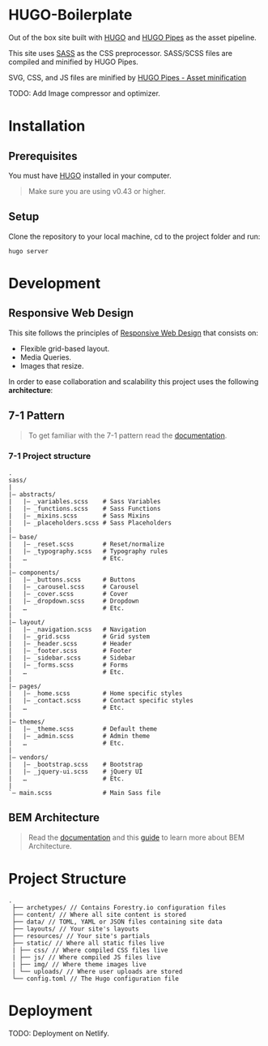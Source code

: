 # HUGO-Boilerplate

Out of the box site built with [HUGO](https://gohugo.io/) and [HUGO Pipes](https://gohugo.io/hugo-pipes/introduction/) as the asset pipeline.

This site uses [SASS](https://sass-lang.com/) as the CSS preprocessor.  SASS/SCSS files are compiled and minified by HUGO Pipes. 

SVG, CSS, and JS files are minified by [HUGO Pipes - Asset minification](https://gohugo.io/hugo-pipes/minification/)

TODO: Add Image compressor and optimizer. 

# Installation

## Prerequisites

You must have [HUGO](https://gohugo.io/getting-started/installing/) installed in your computer. 
>Make sure you are using v0.43 or higher. 

## Setup

Clone the repository to your local machine, cd to the project folder and run: 

    hugo server

# Development

## Responsive Web Design

This site follows the principles of [Responsive Web Design](https://alistapart.com/article/responsive-web-design) that consists on:

- Flexible grid-based layout. 
- Media Queries. 
- Images that resize. 

In order to ease collaboration and scalability this project uses the following **architecture**:

## 7-1 Pattern

> To get familiar with the 7-1 pattern read the [documentation](https://sass-guidelin.es/#architecture). 

### 7-1 Project structure
```
.
sass/
|
|– abstracts/
|   |– _variables.scss    # Sass Variables
|   |– _functions.scss    # Sass Functions
|   |– _mixins.scss       # Sass Mixins
|   |– _placeholders.scss # Sass Placeholders
|
|– base/
|   |– _reset.scss        # Reset/normalize
|   |– _typography.scss   # Typography rules
|   …                     # Etc.
|
|– components/
|   |– _buttons.scss      # Buttons
|   |– _carousel.scss     # Carousel
|   |– _cover.scss        # Cover
|   |– _dropdown.scss     # Dropdown
|   …                     # Etc.
|
|– layout/
|   |– _navigation.scss   # Navigation
|   |– _grid.scss         # Grid system
|   |– _header.scss       # Header
|   |– _footer.scss       # Footer
|   |– _sidebar.scss      # Sidebar
|   |– _forms.scss        # Forms
|   …                     # Etc.
|
|– pages/
|   |– _home.scss         # Home specific styles
|   |– _contact.scss      # Contact specific styles
|   …                     # Etc.
|
|– themes/
|   |– _theme.scss        # Default theme
|   |– _admin.scss        # Admin theme
|   …                     # Etc.
|
|– vendors/
|   |– _bootstrap.scss    # Bootstrap
|   |– _jquery-ui.scss    # jQuery UI
|   …                     # Etc.
|
`– main.scss              # Main Sass file
```

## BEM Architecture

> Read the [documentation](http://getbem.com/introduction/)  and this [guide](https://css-tricks.com/bem-101/) to learn more about BEM Architecture.


# Project Structure

```
.
 ├── archetypes/ // Contains Forestry.io configuration files
 ├── content/ // Where all site content is stored
 ├── data/ // TOML, YAML or JSON files containing site data
 ├── layouts/ // Your site's layouts
 ├── resources/ // Your site's partials
 ├── static/ // Where all static files live
 | ├── css/ // Where compiled CSS files live
 | ├── js/ // Where compiled JS files live
 | ├── img/ // Where theme images live
 | └── uploads/ // Where user uploads are stored
 └── config.toml // The Hugo configuration file
```
# Deployment

TODO: Deployment on Netlify. 